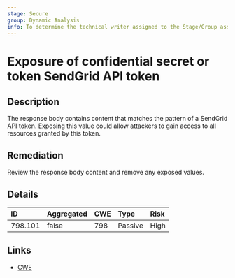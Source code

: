 ```yaml
---
stage: Secure
group: Dynamic Analysis
info: To determine the technical writer assigned to the Stage/Group associated with this page, see https://handbook.gitlab.com/handbook/product/ux/technical-writing/#assignments
---
```


# Exposure of confidential secret or token SendGrid API token

## Description

The response body contains content that matches the pattern of a SendGrid API token.
Exposing this value could allow attackers to gain access to all resources granted by this token.

## Remediation

Review the response body content and remove any exposed values.

## Details

| ID | Aggregated | CWE | Type | Risk |
|:---|:--------|:--------|:--------|:--------|
| 798.101 | false | 798 | Passive | High |

## Links

- [CWE](https://cwe.mitre.org/data/definitions/798.html)
